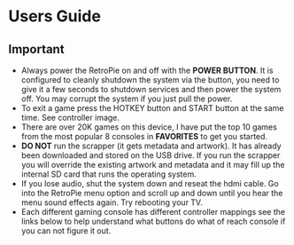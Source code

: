 # Users Guide

## Important

* Always power the RetroPie on and off with the **POWER BUTTON**. It is configured to cleanly shutdown the system via the button, you need to give it a few seconds to shutdown services and then power the system off.  You may corrupt the system if you just pull the power.
* To exit a game press the HOTKEY button and START button at the same time.  See controller image.
* There are over 20K games on this device, I have put the top 10 games from the most popular 8 consoles in **FAVORITES** to get you started.
* **DO NOT** run the scrapper (it gets metadata and artwork).  It has already been downloaded and stored on the USB drive.  If you run the scrapper you will override the existing artwork and metadata and it may fill up the internal SD card that runs the operating system.
* If you lose audio, shut the system down and reseat the hdmi cable.  Go into the RetroPie menu option and scroll up and down until you hear the menu sound effects again.  Try rebooting your TV.
* Each different gaming console has different controller mappings see the links below to help understand what buttons do what of reach console if you can not figure it out.
